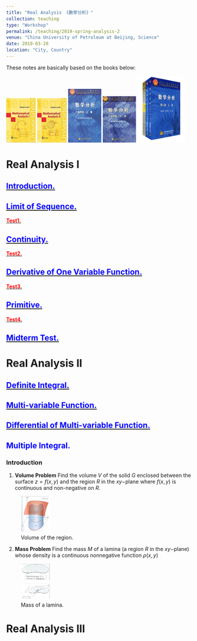 ```yaml
---
title: "Real Analysis 《數學分析》"
collection: teaching
type: "Workshop"
permalink: /teaching/2019-spring-analysis-2
venue: "China University of Petroleum at Beijing, Science"
date: 2019-03-28
location: "City, Country"
---
```


These notes are basically based on the books below:

<img src="/images/zorich1.png" width = "80" height = "120">
<img src="/images/zorich2.png" width = "80" height = "120">
<img src="/images/huadongtext1.png" width = "90" height = "145">
<img src="/images/huadongtext2.png" width = "90" height = "125">
<img src="/images/fudantext.png" width = "130" height = "180">


Real Analysis I
======
## [<span style="color:blue">**Introduction.**</span>](http://wuguoning.github.io/files/introduction.pdf)
## [<span style="color:blue">**Limit of Sequence.**</span>](http://wuguoning.github.io/files/limits.pdf)
[<span style="color:red">**Test1.**</span>](http://wuguoning.github.io/files/test1.pdf)
## [<span style="color:blue">**Continuity.**</span>](http://wuguoning.github.io/files/continuity.pdf)
[<span style="color:red">**Test2.**</span>](http://wuguoning.github.io/files/test2.pdf)
## [<span style="color:blue">**Derivative of One Variable Function.**</span>](http://wuguoning.github.io/files/derivative.pdf)
[<span style="color:red">**Test3.**</span>](http://wuguoning.github.io/files/test3.pdf)
## [<span style="color:blue">**Primitive.**</span>](http://wuguoning.github.io/files/primitive.pdf)
[<span style="color:red">**Test4.**</span>](http://wuguoning.github.io/files/test4.pdf)
## [<span style="color:blue">**Midterm Test.**</span>](http://wuguoning.github.io/files/midtermtest18-19-1.pdf)

Real Analysis II
======
## [<span style="color:blue">**Definite Integral.**</span>](http://wuguoning.github.io/files/integral.pdf)
## [<span style="color:blue">**Multi-variable Function.**</span>](http://wuguoning.github.io/files/mul_var_fun.pdf)
## [<span style="color:blue">**Differential of Multi-variable Function.**</span>](http://wuguoning.github.io/files/diff_multi_var.pdf)
## <span style="color:blue">**Multiple Integral.**</span>
### Introduction 
1. **Volume Problem** Find the volume $V$ of the solid $G$ enclosed between the surface $z = f(x,y)$ and the region $R$ in the $xy-$plane where $f(x,y)$ is continuous and non-negative on $R$.
<figure>
  <img src="/images/multi_int_vol1.png" width="80" height="100" >
  <figcaption>Volume of the region.</figcaption>
</figure>

2. **Mass Problem** Find the mass $M$ of a lamina (a region $R$ in the $xy-$plane) whose density is a continuous nonnegative function $\rho(x,y)$
<figure>
  <img src="/images/mul_int_mass1.png" width="80" height="100" >
  <figcaption>Mass of a lamina.</figcaption>
</figure>



Real Analysis III
======


